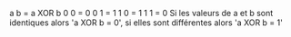 a	b	 = a XOR b
0	0	 =    0 
0	1	 =    1
1	0	 =    1
1	1	 =    0
Si les valeurs de a et b sont identiques alors 'a XOR b = 0', si elles sont différentes alors 'a XOR b = 1'